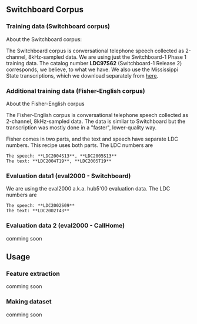 ## Switchboard Corpus
### Training data (Switchboard corpus)
About the Switchboard corpus:

The Switchboard corpus is conversational telephone speech collected as 2-channel, 8kHz-sampled data. We are using just the Switchboard-1 Phase 1 training data. The catalog number **LDC97S62** (Switchboard-1 Release 2) corresponds, we believe, to what we have. We also use the Mississippi State transcriptions, which we download separately from [here](http://www.isip.piconepress.com/projects/switchboard/releases/switchboard_word_alignments.tar.gz).


### Additional training data (Fisher-English corpus)
About the Fisher-English corpus

The Fisher-English corpus is conversational telephone speech collected as 2-channel, 8kHz-sampled data. The data is similar to Switchboard but the transcription was mostly done in a "faster", lower-quality way.

Fisher comes in two parts, and the text and speech have separate LDC numbers. This recipe uses both parts. The LDC numbers are

    The speech: **LDC2004S13**, **LDC2005S13**
    The text: **LDC2004T19**, **LDC2005T19**


### Evaluation data1 (eval2000 - Switchboard)
We are using the eval2000 a.k.a. hub5'00 evaluation
    data. The LDC numbers are

    The speech: **LDC2002S09**
    The text: **LDC2002T43**

### Evaluation data 2 (eval2000 - CallHome)
comming soon


## Usage
### Feature extraction
comming soon

### Making dataset
comming soon
